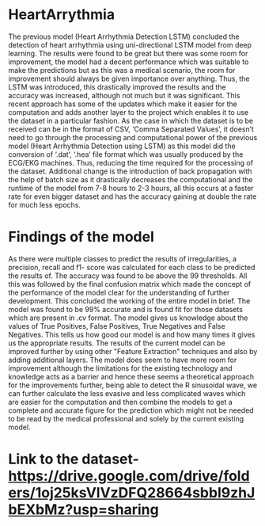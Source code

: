 # HeartArrythmia
The previous model (Heart Arrhythmia Detection LSTM) concluded the detection
of heart arrhythmia using uni-directional LSTM model from deep learning. The results were
found to be great but there was some room for improvement, the model had a decent
performance which was suitable to make the predictions but as this was a medical scenario, the
room for improvement should always be given importance over anything. Thus, the LSTM was
introduced, this drastically improved the results and the accuracy was increased, although not
much but it was significant. This recent approach has some of the updates which make it easier
for the computation and adds another layer to the project which enables it to use the dataset in
a particular fashion. As the case in which the dataset is to be received can be in the format of
CSV, ‘Comma Separated Values’, it doesn’t need to go through the processing and
computational power of the previous model (Heart Arrhythmia Detection using LSTM) as this
model did the conversion of ‘.dat’, ‘.hea’ file format which was usually produced by the
ECG/EKG machines. Thus, reducing the time required for the processing of the dataset.
Additional change is the introduction of back propagation with the help of batch size as it
drastically decreases the computational and the runtime of the model from 7-8 hours to 2-3
hours, all this occurs at a faster rate for even bigger dataset and has the accuracy gaining at
double the rate for much less epochs.


# Findings of the model
As there were multiple classes to predict the results of irregularities, a precision, recall and f1-
score was calculated for each class to be predicted the results of. The accuracy was found to be
above the 99 thresholds. All this was followed by the final confusion matrix which made the
concept of the performance of the model clear for the understanding of further development.
This concluded the working of the entire model in brief. The model was found to be 99%
accurate and is found fit for those datasets which are present in .cv format. The model gives us
knowledge about the values of True Positives, False Positives, True Negatives and False
Negatives. This tells us how good our model is and how many times it gives us the appropriate
results. The results of the current model can be improved further by using other "Feature
Extraction" techniques and also by adding additional layers. The model does seem to have more
room for improvement although the limitations for the existing technology and knowledge acts
as a barrier and hence these seems a theoretical approach for the improvements further, being
able to detect the R sinusoidal wave, we can further calculate the less evasive and less
complicated waves which are easier for the computation and then combine the models to get a
complete and accurate figure for the prediction which might not be needed to be read by the
medical professional and solely by the current existing model.

# Link to the dataset- https://drive.google.com/drive/folders/1oj25ksVlVzDFQ28664sbbl9zhJbEXbMz?usp=sharing
